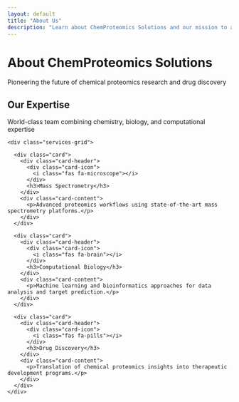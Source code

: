 ```yaml
---
layout: default
title: "About Us"
description: "Learn about ChemProteomics Solutions and our mission to advance scientific discovery through chemical proteomics"
---
```


<div class="container">
  <div class="section-header">
    <h1>About ChemProteomics Solutions</h1>
    <p class="section-subtitle">
      Pioneering the future of chemical proteomics research and drug discovery
    </p>
  </div>

  <section class="highlight-section">
    <div class="section-header">
      <h2>Our Expertise</h2>
      <p class="section-subtitle">
        World-class team combining chemistry, biology, and computational expertise
      </p>
    </div>

    <div class="services-grid">

      <div class="card">
        <div class="card-header">
          <div class="card-icon">
            <i class="fas fa-microscope"></i>
          </div>
          <h3>Mass Spectrometry</h3>
        </div>
        <div class="card-content">
          <p>Advanced proteomics workflows using state-of-the-art mass spectrometry platforms.</p>
        </div>
      </div>

      <div class="card">
        <div class="card-header">
          <div class="card-icon">
            <i class="fas fa-brain"></i>
          </div>
          <h3>Computational Biology</h3>
        </div>
        <div class="card-content">
          <p>Machine learning and bioinformatics approaches for data analysis and target prediction.</p>
        </div>
      </div>

      <div class="card">
        <div class="card-header">
          <div class="card-icon">
            <i class="fas fa-pills"></i>
          </div>
          <h3>Drug Discovery</h3>
        </div>
        <div class="card-content">
          <p>Translation of chemical proteomics insights into therapeutic development programs.</p>
        </div>
      </div>
    </div>
  </section>

</div>